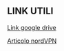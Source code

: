 ## LINK UTILI

[Link google drive](https://drive.google.com/drive/folders/1f1sZMtOqLZIV6D_JuHs9WVDlJiakf5tv)

[Articolo nordVPN](https://nordvpn.com/it/blog/vpn-voli-aerei/)
